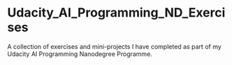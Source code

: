 # Udacity_AI_Programming_ND_Exercises
A collection of exercises and mini-projects I have completed as part of my Udacity AI Programming Nanodegree Programme.
